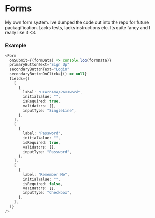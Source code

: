 # Forms

My own form system. Ive dumped the code out into the repo for future packagification. Lacks tests, lacks instructions etc. Its quite fancy and I really like it <3.

### Example

```typescript
<Form
  onSubmit={(formData) => console.log(formData)}
  primaryButtonText="Sign Up"
  secondaryButtonText="Login"
  secondaryButtonOnClick={() => null}
  fields={[
    [
      {
        label: "Username/Password",
        initialValue: "",
        isRequired: true,
        validators: [],
        inputType: "SingleLine",
      },
    ],
    [
      {
        label: "Password",
        initialValue: "",
        isRequired: true,
        validators: [],
        inputType: "Password",
      },
    ],
    [
      {
        label: "Remember Me",
        initialValue: "",
        isRequired: false,
        validators: [],
        inputType: "Checkbox",
      },
    ],
  ]}
/>
```
